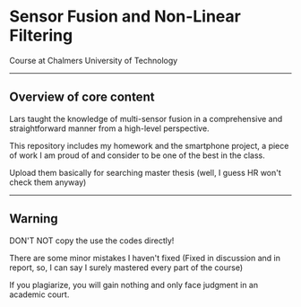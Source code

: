 # Sensor Fusion and Non-Linear Filtering
Course at Chalmers University of Technology

---
## Overview of core content

Lars taught the knowledge of multi-sensor fusion in a comprehensive and straightforward manner from a high-level perspective. 

This repository includes my homework and the smartphone project, a piece of work I am proud of and consider to be one of the best in the class.

Upload them basically for searching master thesis (well, I guess HR won't check them anyway)

---
## Warning

DON'T NOT copy the use the codes directly!

There are some minor mistakes I haven't fixed (Fixed in discussion and in report, so, I can say I surely mastered every part of the course)

If you plagiarize, you will gain nothing and only face judgment in an academic court.
